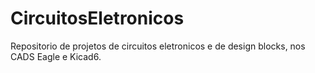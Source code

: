 # CircuitosEletronicos
Repositorio de projetos de circuitos eletronicos e de design blocks, nos CADS Eagle e Kicad6.

